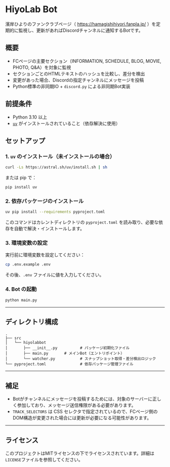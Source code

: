 # HiyoLab Bot

濱岸ひよりのファンクラブページ（ https://hamagishihiyori.fanpla.jp/ ）を定期的に監視し、更新があればDiscordチャンネルに通知するBotです。

## 概要

- FCページの主要セクション（INFORMATION, SCHEDULE, BLOG, MOVIE, PHOTO, Q&A）を対象に監視
- セクションごとのHTMLテキストのハッシュを比較し、差分を検出
- 変更があった場合、Discordの指定チャンネルにメッセージを投稿
- Python標準の非同期IO + `discord.py` による非同期Bot実装

## 前提条件

- Python 3.10 以上
- [`uv`](https://github.com/astral-sh/uv) がインストールされていること（依存解決に使用）

## セットアップ

### 1. `uv` のインストール（未インストールの場合）

```bash
curl -Ls https://astral.sh/uv/install.sh | sh
````

または pip で：

```bash
pip install uv
```

### 2. 依存パッケージのインストール

```bash
uv pip install --requirements pyproject.toml
```

このコマンドはカレントディレクトリの `pyproject.toml` を読み取り、必要な依存を自動で解決・インストールします。

### 3. 環境変数の設定

実行前に環境変数を設定してください：

```bash
cp .env.example .env
```

その後、`.env` ファイルに値を入力してください。

### 4. Bot の起動

```bash
python main.py
```

---

## ディレクトリ構成

```
.
├── src
│   └── hiyolabbot
│       ├── __init__.py          # パッケージ初期化ファイル
│       ├── main.py       # メインBot（エントリポイント）
│       └── watcher.py           # スナップショット取得・差分検出ロジック
└── pyproject.toml               # 依存パッケージ管理ファイル
```

---

## 補足

* Botがチャンネルにメッセージを投稿するためには、対象のサーバーに正しく参加しており、メッセージ送信権限がある必要があります。
* `TRACK_SELECTORS` は CSS セレクタで指定されているので、FCページ側のDOM構造が変更された場合には更新が必要になる可能性があります。

---

## ライセンス

このプロジェクトはMITライセンスの下でライセンスされています。詳細は`LICENSE`ファイルを参照してください。
